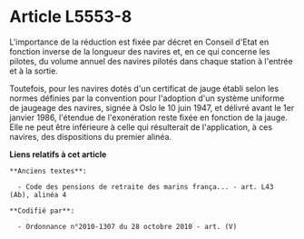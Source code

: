 # Article L5553-8

L'importance de la réduction est fixée par décret en Conseil d'Etat en fonction inverse de la longueur des navires et, en ce
qui concerne les pilotes, du volume annuel des navires pilotés dans chaque station à l'entrée et à la sortie.

Toutefois, pour les navires dotés d'un certificat de jauge établi selon les normes définies par la convention pour l'adoption
d'un système uniforme de jaugeage des navires, signée à Oslo le 10 juin 1947, et délivré avant le 1er janvier 1986, l'étendue
de l'exonération reste fixée en fonction de la jauge. Elle ne peut être inférieure à celle qui résulterait de l'application,
à ces navires, des dispositions du premier alinéa.

**Liens relatifs à cet article**

	**Anciens textes**:

	  - Code des pensions de retraite des marins frança... - art. L43 (Ab), alinéa 4

	**Codifié par**:

	  - Ordonnance n°2010-1307 du 28 octobre 2010 - art. (V)
